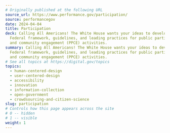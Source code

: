 ```yaml
---
# Originally published at the following URL
source_url: https://www.performance.gov/participation/
source: performancegov
date: 2024-04-04
title: Participation
deck: Calling All Americans! The White House wants your ideas to develop a
  Federal framework, guidelines, and leading practices for public participation
  and community engagement (PPCE) activities.
summary: Calling All Americans! The White House wants your ideas to develop a
  Federal framework, guidelines, and leading practices for public participation
  and community engagement (PPCE) activities.
# See all topics at https://digital.gov/topics
topics:
  - human-centered-design
  - user-centered-design
  - accessibility
  - innovation
  - information-collection
  - open-government
  - crowdsourcing-and-citizen-science
slug: participation
# Controls how this page appears across the site
# 0 -- hidden
# 1 -- visible
weight: 1
---
```

